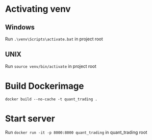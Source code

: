# Activating venv 

## Windows 
Run `.\venv\Scripts\activate.bat` in project root

## UNIX
Run `source venv/bin/activate` in project root

# Build Dockerimage
`docker build --no-cache -t quant_trading .`

# Start server
Run `docker run -it -p 8000:8000 quant_trading` in quant_trading root
